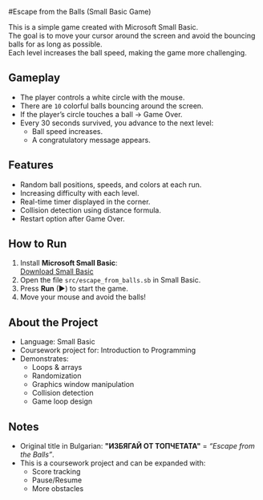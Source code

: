 #Escape from the Balls (Small Basic Game)

This is a simple game created with Microsoft Small Basic.  
The goal is to move your cursor around the screen and avoid the bouncing balls for as long as possible.  
Each level increases the ball speed, making the game more challenging.

## Gameplay
- The player controls a white circle with the mouse.  
- There are `10` colorful balls bouncing around the screen.  
- If the player’s circle touches a ball → Game Over.  
- Every 30 seconds survived, you advance to the next level:
  - Ball speed increases.  
  - A congratulatory message appears.  

## Features
- Random ball positions, speeds, and colors at each run.  
- Increasing difficulty with each level.  
- Real-time timer displayed in the corner.  
- Collision detection using distance formula.  
- Restart option after Game Over.

## How to Run
1. Install **Microsoft Small Basic**:  
 [Download Small Basic](https://smallbasic-publicwebsite.azurewebsites.net/)  
2. Open the file `src/escape_from_balls.sb` in Small Basic.  
3. Press **Run** (▶) to start the game.  
4. Move your mouse and avoid the balls!


## About the Project
- Language: Small Basic 
- Coursework project for: Introduction to Programming 
- Demonstrates:
  - Loops & arrays
  - Randomization
  - Graphics window manipulation
  - Collision detection
  - Game loop design

## Notes
- Original title in Bulgarian: **"ИЗБЯГАЙ ОТ ТОПЧЕТАТА"** = *“Escape from the Balls”*.  
- This is a coursework project and can be expanded with:
  - Score tracking
  - Pause/Resume
  - More obstacles

